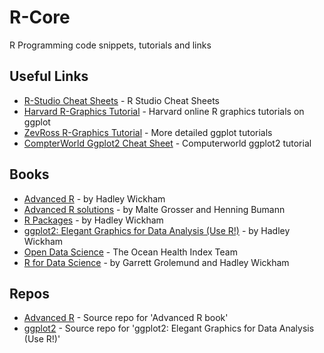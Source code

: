 # R-Core
R Programming code snippets, tutorials and links

## Useful Links

* [R-Studio Cheat Sheets](https://www.rstudio.com/resources/cheatsheets/) - R Studio Cheat Sheets
* [Harvard R-Graphics Tutorial](http://tutorials.iq.harvard.edu/R/Rgraphics/Rgraphics.html) - Harvard online R graphics tutorials on ggplot
* [ZevRoss R-Graphics Tutorial](http://zevross.com/blog/2014/08/04/beautiful-plotting-in-r-a-ggplot2-cheatsheet-3/) - More detailed ggplot tutorials
* [CompterWorld Ggplot2 Cheat Sheet](https://www.computerworld.com/article/2935394/my-ggplot2-cheat-sheet-search-by-task.html) - Computerworld ggplot2 tutorial

## Books

* [Advanced R](https://adv-r.hadley.nz) - by Hadley Wickham
* [Advanced R solutions](http://advanced-r-solutions.rbind.io/) - by Malte Grosser and Henning Bumann
* [R Packages](http://r-pkgs.had.co.nz/) - by Hadley Wickham
* [ggplot2: Elegant Graphics for Data Analysis (Use R!)](https://www.amazon.com/dp/0387981403/ref=cm_sw_su_dp) - by Hadley Wickham
* [Open Data Science](http://ohi-science.org/data-science-training/index.html) - The Ocean Health Index Team 
* [R for Data Science](http://r4ds.had.co.nz/) - by Garrett Grolemund and Hadley Wickham

## Repos

* [Advanced R](https://github.com/hadley/adv-r) - Source repo for 'Advanced R book'
* [ggplot2](https://github.com/hadley/ggplot2-book) - Source repo for 'ggplot2: Elegant Graphics for Data Analysis (Use R!)' 





